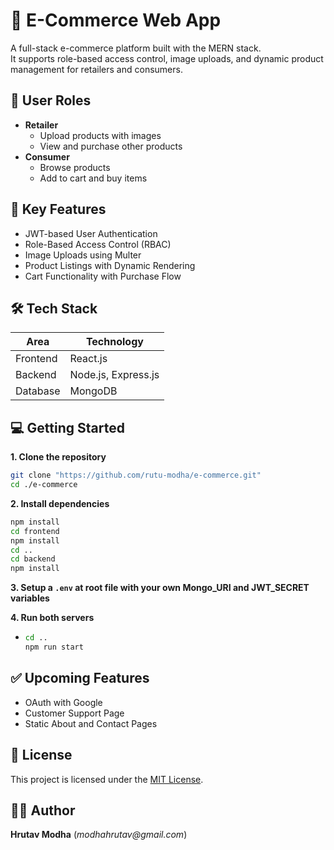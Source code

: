 # 🛒 E-Commerce Web App

A full-stack e-commerce platform built with the MERN stack.  
It supports role-based access control, image uploads, and dynamic product management for retailers and consumers.

## 🔐 User Roles

- **Retailer**
  - Upload products with images
  - View and purchase other products
- **Consumer**
  - Browse products
  - Add to cart and buy items

## 🚀 Key Features

- JWT-based User Authentication
- Role-Based Access Control (RBAC)
- Image Uploads using Multer
- Product Listings with Dynamic Rendering
- Cart Functionality with Purchase Flow

## 🛠️ Tech Stack

| Area      | Technology           |
|------------|----------------------|
| Frontend   | React.js             |
| Backend    | Node.js, Express.js  |
| Database   | MongoDB              |

## 💻 Getting Started

**1. Clone the repository** 
   ```Bash
   git clone "https://github.com/rutu-modha/e-commerce.git"
cd ./e-commerce
```

**2. Install dependencies**
```Bash
npm install
cd frontend
npm install
cd ..
cd backend
npm install
```

**3. Setup a `.env` at root file with your own Mongo_URI and JWT_SECRET variables**

**4. Run both servers**
   - ```Bash
     cd ..
     npm run start
     ```
## ✅ Upcoming Features

- OAuth with Google
- Customer Support Page
- Static About and Contact Pages

## 📄 License

This project is licensed under the [MIT License](./LICENSE).

## 👨‍💻 Author

**Hrutav Modha**
(_modhahrutav@gmail.com_)
